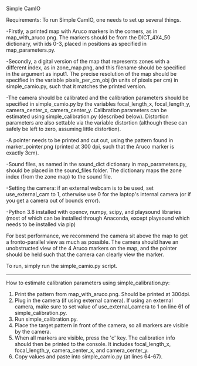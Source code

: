 Simple CamIO

Requirements: To run Simple CamIO, one needs to set up several things. 

-Firstly, a printed map with Aruco markers in the corners, as in map_with_aruco.png. The markers should be from the DICT_4X4_50 dictionary, with ids 0-3, placed in positions as specified in map_parameters.py.  

-Secondly, a digital version of the map that represents zones with a different index, as in zone_map.png, and this filename should be specified in the argument as input1. The precise resolution of the map should be specified in the variable pixels_per_cm_obj (in units of pixels per cm) in simple_camio.py, such that it matches the printed version. 

-The camera should be calibrated and the calibration parameters should be specified in simple_camio.py by the variables focal_length_x, focal_length_y, camera_center_x, camera_center_y. Calibration parameters can be estimated using simple_calibration.py (described below).  Distortion parameters are also settable via the variable distortion (although these can safely be left to zero, assuming little distortion). 

-A pointer needs to be printed and cut out, using the pattern found in marker_pointer.png (printed at 300 dpi, such that the Aruco marker is exactly 3cm).

-Sound files, as named in the sound_dict dictionary in map_parameters.py, should be placed in the sound_files folder. The dictionary maps the zone index (from the zone map) to the sound file.

-Setting the camera: if an external webcam is to be used, set use_external_cam to 1, otherwise use 0 for the laptop's internal camera (or if you get a camera out of bounds error).

-Python 3.8 installed with opencv, numpy, scipy, and playsound libraries (most of which can be installed through Anaconda, except playsound which needs to be installed via pip)

For best performance, we recommend the camera sit above the map to get a fronto-parallel view as much as possible. The camera should have an unobstructed view of the 4 Aruco markers on the map, and the pointer should be held such that the camera can clearly view the marker.

To run, simply run the simple_camio.py script.

---------------------------------------------------------
How to estimate calibration parameters using simple_calibration.py:

1. Print the pattern from map_with_aruco.png. Should be printed at 300dpi.
2. Plug in the camera (if using external camera). If using an external camera, make sure to set value of use_external_camera to 1 on line 61 of simple_calibration.py.
3. Run simple_calibration.py.
4. Place the target pattern in front of the camera, so all markers are visible by the camera.
5. When all markers are visible, press the 'c' key.  The calibration info should then be printed to the console. It includes focal_length_x, focal_length_y, camera_center_x, and camera_center_y.
6. Copy values and paste into simple_camio.py (at lines 64-67).